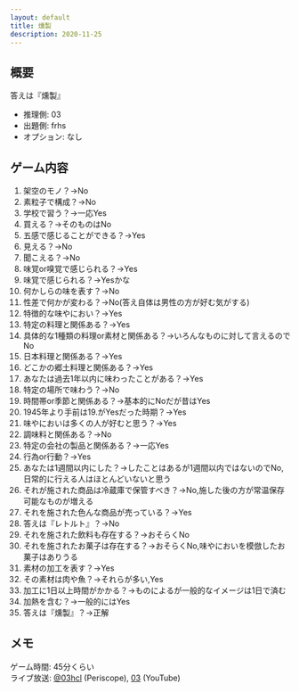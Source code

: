 ```yaml
---
layout: default
title: 燻製
description: 2020-11-25
---
```


## 概要

答えは『燻製』

- 推理側: 03
- 出題側: frhs
- オプション: なし

## ゲーム内容

1. 架空のモノ？→No
2. 素粒子で構成？→No
3. 学校で習う？→一応Yes
4. 買える？→そのものはNo
5. 五感で感じることができる？→Yes
6. 見える？→No
7. 聞こえる？→No
8. 味覚or嗅覚で感じられる？→Yes
9. 味覚で感じられる？→Yesかな
10. 何かしらの味を表す？→No
11. 性差で何かが変わる？→No(答え自体は男性の方が好む気がする)
12. 特徴的な味やにおい？→Yes
13. 特定の料理と関係ある？→Yes
14. 具体的な1種類の料理or素材と関係ある？→いろんなものに対して言えるのでNo
15. 日本料理と関係ある？→Yes
16. どこかの郷土料理と関係ある？→Yes
17. あなたは過去1年以内に味わったことがある？→Yes
18. 特定の場所で味わう？→No
19. 時間帯or季節と関係ある？→基本的にNoだが昔はYes
20. 1945年より手前は19.がYesだった時期？→Yes
21. 味やにおいは多くの人が好むと思う？→Yes
22. 調味料と関係ある？→No
23. 特定の会社の製品と関係ある？→一応Yes
24. 行為or行動？→Yes
25. あなたは1週間以内にした？→したことはあるが1週間以内ではないのでNo,日常的に行える人はほとんどいないと思う
26. それが施された商品は冷蔵庫で保管すべき？→No,施した後の方が常温保存可能なものが増える
27. それを施された色んな商品が売っている？→Yes
28. 答えは『レトルト』？→No
29. それを施された飲料も存在する？→おそらくNo
30. それを施されたお菓子は存在する？→おそらくNo,味やにおいを模倣したお菓子はありうる
31. 素材の加工を表す？→Yes
32. その素材は肉や魚？→それらが多い,Yes
33. 加工に1日以上時間がかかる？→ものによるが一般的なイメージは1日で済む
34. 加熱を含む？→一般的にはYes
35. 答えは『燻製』？→正解

## メモ

ゲーム時間: 45分くらい  
ライブ放送: [@03hcl](https://www.periscope.tv/03hcl/1eaKbnkmeeeKX) (Periscope), [03](https://youtu.be/ENNQVgYka94) (YouTube)
